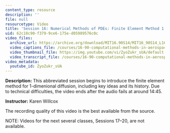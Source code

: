 ```yaml
---
content_type: resource
description: ''
file: null
resourcetype: Video
title: 'Session 16: Numerical Methods of PDEs: Finite Element Method 1'
uid: 62c18c90-f379-9ce6-175e-d05989576c0c
video_files:
  archive_url: https://archive.org/download/MIT16.90S14/MIT16_90S14_L16_300k.mp4
  video_captions_file: /courses/16-90-computational-methods-in-aerospace-engineering-spring-2014/cb166c496afc527eb0d290588ea4aa31_ZyoZukr_sUA.vtt
  video_thumbnail_file: https://img.youtube.com/vi/ZyoZukr_sUA/default.jpg
  video_transcript_file: /courses/16-90-computational-methods-in-aerospace-engineering-spring-2014/cfbf081a91664026418725774ef666bb_ZyoZukr_sUA.pdf
video_metadata:
  youtube_id: ZyoZukr_sUA
---
```


**Description:** This abbreviated session begins to introduce the finite element method for 1-dimenional diffusion, including key ideas and its history. Due to technical difficulties, the video ends after the audio fails at around 14:45.

**Instructor:** Karen Willcox

The recording quality of this video is the best available from the source.

NOTE: Videos for the next several classes, Sessions 17–20, are not available.